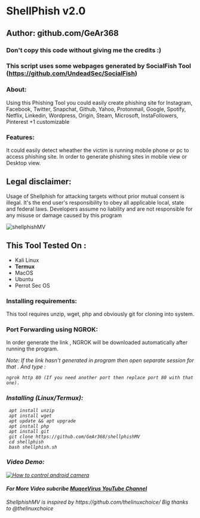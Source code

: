 # ShellPhish v2.0
## Author: github.com/GeAr368
### Don't copy this code without giving me the credits :) 
### This script uses some webpages generated by SocialFish Tool (https://github.com/UndeadSec/SocialFish)

### About:

<p>Using this Phishing Tool you could easily create phishing site for Instagram, Facebook, Twitter, Snapchat, Github, Yahoo, Protonmail, Google, Spotify, Netflix, Linkedin, Wordpress, Origin, Steam, Microsoft, InstaFollowers, Pinterest +1 customizable </p>

### Features:

   <p>It could easily detect wheather the victim is running mobile phone or pc to access phishing site. In order to generate phishing sites in mobile view or Desktop view. </p>
   
## Legal disclaimer:

Usage of Shellphish for attacking targets without prior mutual consent is illegal. It's the end user's responsibility to obey all applicable local, state and federal laws. Developers assume no liability and are not responsible for any misuse or damage caused by this program 

![shellphishMV](https://drive.google.com/uc?export=view&id=1LiKGtDuDGaiAhK9Malw2iF8kYVKCOtU)

## This Tool Tested On :
<ul>
  <li>Kali Linux</li>
  <li><b>Termux</b></li>
  <li>MacOS</li>
  <li>Ubuntu</li>
  <li>Perrot Sec OS</li>
</ul>

### Installing requirements:

   <p>This tool requires unzip, wget, php and obviously git for cloning into system. </p>
   
### Port Forwarding using NGROK:

<p> In order generate the link , NGROK will be downloaded automatically after running the program.</p>
<i style= size:10px;>Note: If the link hasn't generated in program then open separate session for that . And type :
  
  ```
  ngrok http 80 (If you need another port then replace port 80 with that one).
  ```
 
    
 ### Installing (Linux/Termux):


```
 apt install unzip
 apt install wget
 apt update && apt upgrade
 apt install php
 apt install git
 git clone https://github.com/GeAr368/shellphishMV
 cd shellphish
 bash shellphish.sh

```

### Video Demo:

[![How to control android camera](https://img.youtube.com/vi/0JoeMyT9K_k/0.jpg)](https://www.youtube.com/watch?v="id")
#### For More Video subcribe <a href="http://youtube.com/Muqeevirus">MuqeeVirus YouTube Channel</a>
<p>ShellphishMV is inspired by https://github.com/thelinuxchoice/ Big thanks to @thelinuxchoice</p>

